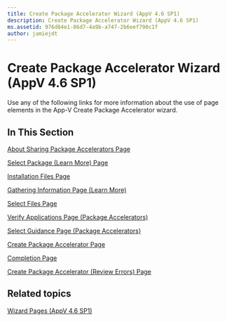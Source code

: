 ```yaml
---
title: Create Package Accelerator Wizard (AppV 4.6 SP1)
description: Create Package Accelerator Wizard (AppV 4.6 SP1)
ms.assetid: 976d84e1-86d7-4a9b-a747-2b6eef790c1f
author: jamiejdt
---
```


# Create Package Accelerator Wizard (AppV 4.6 SP1)


Use any of the following links for more information about the use of page elements in the App-V Create Package Accelerator wizard.

## In This Section


<a href="" id="about-sharing-package-accelerators-page"></a>[About Sharing Package Accelerators Page](about-sharing-package-accelerators-page.md)  

<a href="" id="select-package--learn-more--page"></a>[Select Package (Learn More) Page](select-package--learn-more--page.md)  

<a href="" id="installation-files-page"></a>[Installation Files Page](installation-files-page.md)  

<a href="" id="gathering-information-page--learn-more-"></a>[Gathering Information Page (Learn More)](gathering-information-page--learn-more-.md)  

<a href="" id="select-files-page"></a>[Select Files Page](select-files-page.md)  

<a href="" id="verify-applications-page--package-accelerators-"></a>[Verify Applications Page (Package Accelerators)](verify-applications-page--package-accelerators-.md)  

<a href="" id="select-guidance-page--package-accelerators-"></a>[Select Guidance Page (Package Accelerators)](select-guidance-page--package-accelerators-.md)  

<a href="" id="create-package-accelerator-page"></a>[Create Package Accelerator Page](create-package-accelerator-page.md)  

<a href="" id="completion-page"></a>[Completion Page](completion-page.md)  

<a href="" id="create-package-accelerator--review-errors--page"></a>[Create Package Accelerator (Review Errors) Page](create-package-accelerator--review-errors--page.md)  

## Related topics


[Wizard Pages (AppV 4.6 SP1)](wizard-pages--appv-46-sp1-.md)

 

 





